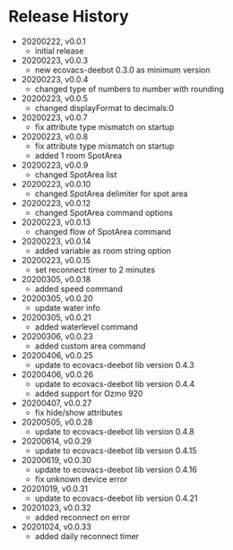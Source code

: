 # Release History

* 20200222, v0.0.1
	* initial release
* 20200223, v0.0.3
	* new ecovacs-deebot 0.3.0 as minimum version
* 20200223, v0.0.4
	* changed type of numbers to number with rounding
* 20200223, v0.0.5
	* changed displayFormat to decimals:0
* 20200223, v0.0.7
	* fix attribute type mismatch on startup
* 20200223, v0.0.8
	* fix attribute type mismatch on startup
	* added 1 room SpotArea
* 20200223, v0.0.9
	* changed SpotArea list
* 20200223, v0.0.10
	* changed SpotArea delimiter for spot area
* 20200223, v0.0.12
	* changed SpotArea command options
* 20200223, v0.0.13
	* changed flow of SpotArea command
* 20200223, v0.0.14
	* added variable as room string option
* 20200223, v0.0.15
	* set reconnect timer to 2 minutes
* 20200305, v0.0.18
	* added speed command
* 20200305, v0.0.20
	* update water info
* 20200305, v0.0.21
	* added waterlevel command
* 20200306, v0.0.23
	* added custom area command
* 20200406, v0.0.25
	* update to ecovacs-deebot lib version 0.4.3
* 20200406, v0.0.26
	* update to ecovacs-deebot lib version 0.4.4
	* added support for Ozmo 920
* 20200407, v0.0.27
	* fix hide/show attributes
* 20200505, v0.0.28
	* update to ecovacs-deebot lib version 0.4.8
* 20200614, v0.0.29
	* update to ecovacs-deebot lib version 0.4.15
* 20200619, v0.0.30
	* update to ecovacs-deebot lib version 0.4.16
	* fix unknown device error
* 20201019, v0.0.31
	* update to ecovacs-deebot lib version 0.4.21
* 20201023, v0.0.32
	* added reconnect on error
* 20201024, v0.0.33
	* added daily reconnect timer
